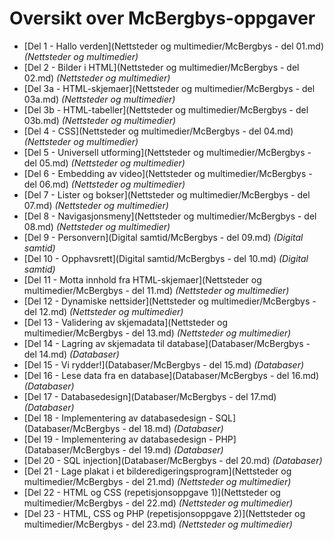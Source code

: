 Oversikt over McBergbys-oppgaver
================================
 * [Del 1 - Hallo verden](Nettsteder og multimedier/McBergbys - del 01.md) *(Nettsteder og multimedier)*
 * [Del 2 - Bilder i HTML](Nettsteder og multimedier/McBergbys - del 02.md) *(Nettsteder og multimedier)*
 * [Del 3a - HTML-skjemaer](Nettsteder og multimedier/McBergbys - del 03a.md) *(Nettsteder og multimedier)*
 * [Del 3b - HTML-tabeller](Nettsteder og multimedier/McBergbys - del 03b.md) *(Nettsteder og multimedier)*
 * [Del 4 - CSS](Nettsteder og multimedier/McBergbys - del 04.md) *(Nettsteder og multimedier)*
 * [Del 5 - Universell utforming](Nettsteder og multimedier/McBergbys - del 05.md) *(Nettsteder og multimedier)*
 * [Del 6 - Embedding av video](Nettsteder og multimedier/McBergbys - del 06.md) *(Nettsteder og multimedier)*
 * [Del 7 - Lister og bokser](Nettsteder og multimedier/McBergbys - del 07.md) *(Nettsteder og multimedier)*
 * [Del 8 - Navigasjonsmeny](Nettsteder og multimedier/McBergbys - del 08.md) *(Nettsteder og multimedier)*
 * [Del 9 - Personvern](Digital samtid/McBergbys - del 09.md) *(Digital samtid)*
 * [Del 10 - Opphavsrett](Digital samtid/McBergbys - del 10.md) *(Digital samtid)*
 * [Del 11 - Motta innhold fra HTML-skjemaer](Nettsteder og multimedier/McBergbys - del 11.md) *(Nettsteder og multimedier)*
 * [Del 12 - Dynamiske nettsider](Nettsteder og multimedier/McBergbys - del 12.md) *(Nettsteder og multimedier)*
 * [Del 13 - Validering av skjemadata](Nettsteder og multimedier/McBergbys - del 13.md) *(Nettsteder og multimedier)*
 * [Del 14 - Lagring av skjemadata til database](Databaser/McBergbys - del 14.md) *(Databaser)*
 * [Del 15 - Vi rydder!](Databaser/McBergbys - del 15.md) *(Databaser)*
 * [Del 16 - Lese data fra en database](Databaser/McBergbys - del 16.md) *(Databaser)*
 * [Del 17 - Databasedesign](Databaser/McBergbys - del 17.md) *(Databaser)*
 * [Del 18 - Implementering av databasedesign - SQL](Databaser/McBergbys - del 18.md) *(Databaser)*
 * [Del 19 - Implementering av databasedesign - PHP](Databaser/McBergbys - del 19.md) *(Databaser)*
 * [Del 20 - SQL injection](Databaser/McBergbys - del 20.md) *(Databaser)*
 * [Del 21 - Lage plakat i et bilderedigeringsprogram](Nettsteder og multimedier/McBergbys - del 21.md) *(Nettsteder og multimedier)*
 * [Del 22 - HTML og CSS (repetisjonsoppgave 1)](Nettsteder og multimedier/McBergbys - del 22.md) *(Nettsteder og multimedier)*
 * [Del 23 - HTML, CSS og PHP (repetisjonsoppgave 2)](Nettsteder og multimedier/McBergbys - del 23.md) *(Nettsteder og multimedier)*
